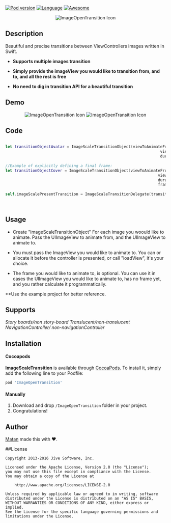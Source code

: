 

[![Pod version](https://img.shields.io/cocoapods/v/ImageOpenTransition.svg?style=flat)](http://cocoadocs.org/docsets/ImageOpenTransition)
[![Language](https://img.shields.io/badge/language-swift-orange.svg?style=flat)](https://developer.apple.com/swift)
[![Awesome](https://cdn.rawgit.com/sindresorhus/awesome/d7305f38d29fed78fa85652e3a63e154dd8e8829/media/badge.svg)](https://github.com/matteocrippa/awesome-swift#animation)

<p align = "center"><img src="https://s31.postimg.org/wc8lnw00r/Icon_Image_Open_Transition_3x.png" alt="ImageOpenTransition Icon"/></p>


## Description
Beautiful and precise transitions between ViewControllers images written in Swift.

* **Supports multiple images transition**

* **Simply provide the imageView you would like to transition from, and to, and all the rest is free** 

* **No need to dig in transition API for a beautiful transition**

## Demo

<p align = "center"><img src="https://media.giphy.com/media/z4Y5tuT7LUISI/giphy.gif" alt="ImageOpenTransition Icon"/>
<img src="https://media.giphy.com/media/P8uMGwNDxsr04/giphy.gif" alt="ImageOpenTransition Icon" /></p>

## Code



```Swift

let transitionObjectAvatar = ImageScaleTransitionObject(viewToAnimateFrom: cell.imgAvater,
                                                                    viewToAnimateTo: vc.imgAvatar,
                                                                    duration: 0.4)
            
//Example of explicitly defining a final frame:
let transitionObjectCover = ImageScaleTransitionObject(viewToAnimateFrom: cell.imgCover,
                                                                   viewToAnimateTo: vc.imgCover,
                                                                   duration: 0.4,
                                                                   frameToAnimateToCover)
            
self.imageScalePresentTransition = ImageScaleTransitionDelegate(transitionObjects: [transitionObjectCover ,transitionObjectAvatar], 
                                                                            usingNavigationController: usingNavigationController, 
                                                                            duration: 0.4)
```

## Usage

* Create "ImageScaleTransitionObject" For each image you woould like to animate.
Pass the UIImageView to animate from, and the UIImageView to animate to.


* You must pass the ImageView you would like to animate to. You can or allocate it before the controller is presented,
or call "loadView", it's your choice.

* The frame you would like to animate to, is optional. 
You can use it in cases the UIImageView you would like to animate to, has no frame yet, and you rather calculate it programmatically.

**Use the example project for better reference.

## Supports 

*Story boards/non story-board*
*Translucent/non-translucent*
*NavigationController/ non-navigationController*


## Installation

#### Cocoapods
**ImageScaleTransition** is available through [CocoaPods](http://cocoapods.org). To install
it, simply add the following line to your Podfile:

```ruby
pod 'ImageOpenTransition'
```

#### Manually
1. Download and drop ```/ImageOpenTransition``` folder in your project.  
2. Congratulations!  

## Author

[Matan](https://github.com/mcmatan) made this with ❤️.

##License

```
Copyright 2013-2016 Jive Software, Inc.

Licensed under the Apache License, Version 2.0 (the "License");
you may not use this file except in compliance with the License.
You may obtain a copy of the License at

    http://www.apache.org/licenses/LICENSE-2.0

Unless required by applicable law or agreed to in writing, software
distributed under the License is distributed on an "AS IS" BASIS,
WITHOUT WARRANTIES OR CONDITIONS OF ANY KIND, either express or implied.
See the License for the specific language governing permissions and
limitations under the License.
```
